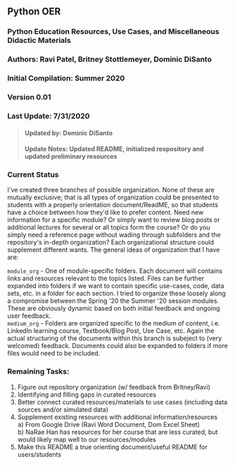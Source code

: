 ## Python OER
### Python Education Resources, Use Cases, and Miscellaneous Didactic Materials
### Authors: Ravi Patel, Britney Stottlemeyer, Dominic DiSanto
### Initial Compilation: Summer 2020
### Version 0.01
### Last Update: 7/31/2020
 > #### Updated by: Dominic DiSanto
 > #### Update Notes: Updated README, initialized respository and updated preliminary resources 

### Current Status
I've created three branches of possible organization. None of these are mutually exclusive; that is all types of organization could be presented to students with a properly orientation document/ReadME, so that students have a choice between how they'd like to prefer content. Need new information for a specific module? Or simply want to review blog posts or additional lectures for several or all topics form the course? Or do you simply need a reference page without wading through subfolders and the repository's in-depth organization? Each organizational structure could supplement different wants. The general ideas of organization that I have are:   
  
  `module_org` - One of module-specific folders. Each document will contains links and resources relevant to the topics listed. Files can be further expanded into folders if we want to contain specific use-cases, code, data sets, etc. in a folder for each section. I tried to organize these loosely along a compromise between the Spring '20 the Summer '20 session modules. These are obviously dynamic based on both initial feedback and ongoing user feedback.  
  `medium_org` - Folders are organized specific to the medium of content, i.e. LinkedIn learning course, Textbook/Blog Post, Use Case, etc. Again the actual structuring of the documents within this branch is subeject to (very welcomed) feedback. Documents could also be expanded to folders if more files would need to be included. 
 
 
### Remaining Tasks:
 1) Figure out repository organization (w/ feedback from Britney/Ravi) 
 2) Identifying and filling gaps in curated resources
 3) Better connect curated resources/materials to use cases (including data sources and/or simulated data) 
 4) Supplement existing resources with additional information/resources  
    a) From Google Drive (Ravi Word Document, Dom Excel Sheet)  
    b) NaRae Han has resources for her course that are less curated, but would likely map well to our resources/modules
 5) Make this README a true orienting document/useful README for users/students 
